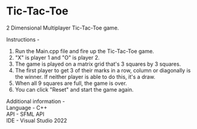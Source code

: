 # Tic-Tac-Toe
2 Dimensional Multiplayer Tic-Tac-Toe game. 

Instructions - 

1. Run the Main.cpp file and fire up the Tic-Tac-Toe game.
2. "X" is player 1 and "O" is player 2. 
3. The game is played on a matrix grid that's 3 squares by 3 squares.
4. The first player to get 3 of their marks in a row, column or diagonally is the winner. If neither player is able to do this, it's a draw.
5. When all 9 squares are full, the game is over.
6. You can click "Reset" and start the game again.

Additional information -  
Language - C++  
API - SFML API  
IDE - Visual Studio 2022  
